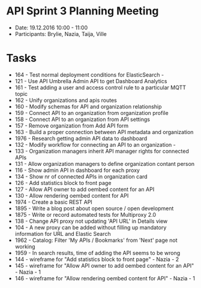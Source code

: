 # API Sprint 3 Planning Meeting 
* Date: 19.12.2016 10:00 - 11:00
* Participants: Brylie, Nazia, Taija, Ville

# Tasks
* 164 - Test normal deployment conditions for ElasticSearch - 
* 121 - Use API Umbrella Admin API to get Dashboard Analytics
* 161 - Test adding a user and access control rule to a particular MQTT topic
* 162 - Unify organizations and apis routes
* 160 - Modify schemas for API and organization relationship 
* 159 - Connect API to an organization from organization profile
* 158 - Connect API to an organization from API settings
* 157 - Remove organization from Add API form
* 163 - Build a proper connection between API metadata and organization
* 1976 - Research getting admin API data to dashboard
* 132 - Modify workflow for connecting an API to an organization -
* 133 - Organization managers inherit API manager rights for connected APIs
* 131 - Allow organization managers to define organization contant person
* 116 - Show admin API in dashboard for each proxy
* 134 - Show nr of connected APIs in organization card
* 126 - Add statistics block to front page
* 127 - Allow API owner to add oembed content for an API
* 130 - Allow rendering oembed content for API
* 1974 - Create a basic REST API
* 1895 - Write a blog post about open source / open development
* 1875 - Write or record automated tests for Multiproxy 2.0
* 138 - Change API proxy not updating 'API URL' in Details view
* 104 - A new proxy can be added without filling up mandatory information for URL and Elastic Search
* 1962 - Catalog:  Filter 'My APIs / Bookmarks' from 'Next' page not working
* 1959 - In search results, time of adding the API seems to be wrong
* 144 - wireframe for "Add statistics block to front page" - Nazia - 2
* 145 - wireframe for "Allow API owner to add oembed content for an API" - Nazia - 1
* 146 - wireframe for "Allow rendering oembed content for API" - Nazia - 1

